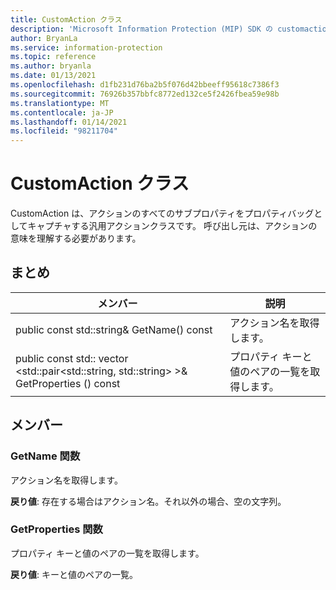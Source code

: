 ```yaml
---
title: CustomAction クラス
description: 'Microsoft Information Protection (MIP) SDK の customaction:: undefined クラスを文書にします。'
author: BryanLa
ms.service: information-protection
ms.topic: reference
ms.author: bryanla
ms.date: 01/13/2021
ms.openlocfilehash: d1fb231d76ba2b5f076d42bbeeff95618c7386f3
ms.sourcegitcommit: 76926b357bbfc8772ed132ce5f2426fbea59e98b
ms.translationtype: MT
ms.contentlocale: ja-JP
ms.lasthandoff: 01/14/2021
ms.locfileid: "98211704"
---
```

# <a name="class-customaction"></a>CustomAction クラス 
CustomAction は、アクションのすべてのサブプロパティをプロパティバッグとしてキャプチャする汎用アクションクラスです。 呼び出し元は、アクションの意味を理解する必要があります。
  
## <a name="summary"></a>まとめ
 メンバー                        | 説明                                
--------------------------------|---------------------------------------------
public const std::string& GetName() const  |  アクション名を取得します。
public const std:: vector \<std::pair\<std::string, std::string\> \>& GetProperties () const  |  プロパティ キーと値のペアの一覧を取得します。
  
## <a name="members"></a>メンバー
  
### <a name="getname-function"></a>GetName 関数
アクション名を取得します。

  
**戻り値**: 存在する場合はアクション名。それ以外の場合、空の文字列。
  
### <a name="getproperties-function"></a>GetProperties 関数
プロパティ キーと値のペアの一覧を取得します。

  
**戻り値**: キーと値のペアの一覧。